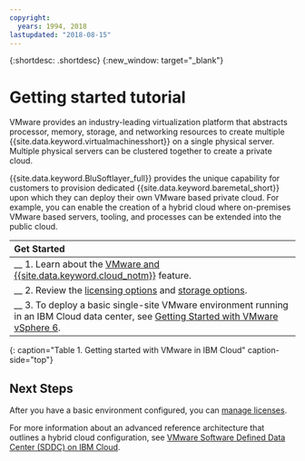 ```yaml
---
copyright:
  years: 1994, 2018
lastupdated: "2018-08-15"
---
```


{:shortdesc: .shortdesc}
{:new_window: target="_blank"}

# Getting started tutorial

VMware provides an industry-leading virtualization platform that abstracts processor, memory, storage, and networking resources to create multiple {{site.data.keyword.virtualmachinesshort}} on a single physical server. Multiple physical servers can be clustered together to create a private cloud.

{{site.data.keyword.BluSoftlayer_full}} provides the unique capability for customers to provision dedicated {{site.data.keyword.baremetal_short}} upon which they can deploy their own VMware based private cloud. For example, you can enable the creation of a hybrid cloud where on-premises VMware based servers, tooling, and processes can be extended into the public cloud. 

| Get Started       |
|:------------------|
| __ 1. Learn about the [VMware and {{site.data.keyword.cloud_notm}}](/docs/infrastructure/vmware/vmware-6-topic-description.html) feature. |
| __ 2. Review the [licensing options](/docs/infrastructure/vmware/vmware-vsphere-6.html) and [storage options](/docs/infrastructure/vmware//docs/infrastructure/vmware/select-storage-option-use-vmware.html).|
| __ 3. To deploy a basic single-site VMware environment running in an IBM Cloud data center, see [Getting Started with VMware vSphere 6](/docs/infrastructure/vmware/vmware-vsphere-6-getting-started.html). |
{: caption="Table 1. Getting started with VMware in IBM Cloud" caption-side="top"} 

## Next Steps

After you have a basic environment configured, you can [manage licenses](/docs/infrastructure/vmware/manage-vmware-licenses.html).

For more information about an advanced reference architecture that outlines a hybrid cloud configuration, see [VMware Software Defined Data Center (SDDC) on IBM Cloud](/docs/infrastructure/vmware/vmware-sddc-ibm-cloud.html).
